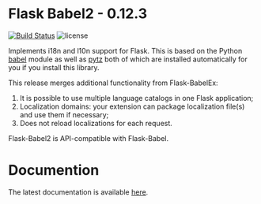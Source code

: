 # Flask Babel2 - 0.12.3

[![Build Status](https://travis-ci.org/hasgeek/flask-babel2.svg?branch=master)](https://travis-ci.org/hasgeek/flask-babel2)
![license](https://img.shields.io/github/license/hasgeek/flask-babel2.svg?maxAge=2592000)

Implements i18n and l10n support for Flask. This is based on the Python
[babel][] module as well as [pytz][] both of which are installed automatically
for you if you install this library.

This release merges additional functionality from Flask-BabelEx:

1. It is possible to use multiple language catalogs in one Flask application;
2. Localization domains: your extension can package localization file(s) and use them
   if necessary;
3. Does not reload localizations for each request.

Flask-Babel2 is API-compatible with Flask-Babel.


# Documention

The latest documentation is available [here][docs].

[babel]: https://github.com/python-babel/babel
[pytz]: https://pypi.python.org/pypi/pytz/
[docs]: https://pythonhosted.org/Flask-Babel2/
